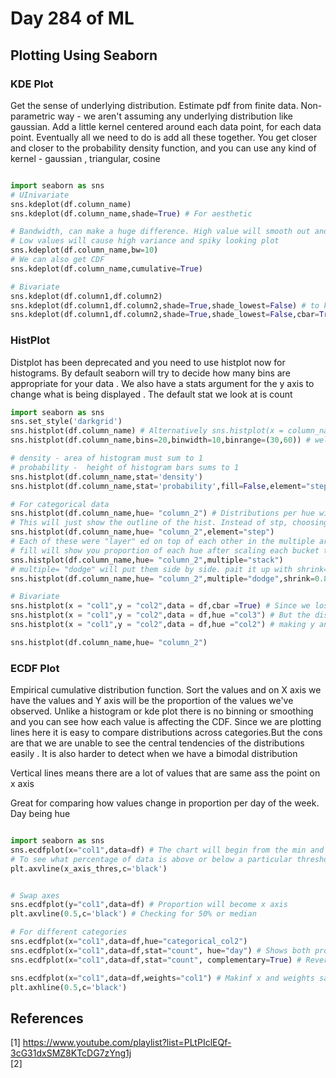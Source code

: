 # Day 284 of ML 

## Plotting Using Seaborn 

### KDE Plot

Get the sense of underlying distribution. Estimate pdf from finite data. Non-parametric way - we aren't assuming any underlying distribution like gaussian. Add a little kernel centered around each data point, for each data point. Eventually all we need to do is add all these together. You get closer and closer to the probability density function, and you can use any kind of kernel - gaussian , triangular, cosine

```python

import seaborn as sns
# UInivariate 
sns.kdeplot(df.column_name)
sns.kdeplot(df.column_name,shade=True) # For aesthetic 

# Bandwidth, can make a huge difference. High value will smooth out and lose modes. 
# Low values will cause high variance and spiky looking plot
sns.kdeplot(df.column_name,bw=10)      
# We can also get CDF
sns.kdeplot(df.column_name,cumulative=True)

# Bivariate 
sns.kdeplot(df.column1,df.column2)
sns.kdeplot(df.column1,df.column2,shade=True,shade_lowest=False) # to keep background in place
sns.kdeplot(df.column1,df.column2,shade=True,shade_lowest=False,cbar=True) # for the range 
```   



### HistPlot

Distplot has been deprecated and you need to use histplot now for histograms. By default seaborn will try to decide how many bins are appropriate for your data . We also have a stats argument for the y axis to change what is being displayed . The default stat we look at is count

```python
import seaborn as sns
sns.set_style('darkgrid')
sns.histplot(df.column_name) # Alternatively sns.histplot(x = column_name,data = df) 
sns.histplot(df.column_name,bins=20,binwidth=10,binrange=(30,60)) # well defined start and stop values 

# density - area of histogram must sum to 1
# probability -  height of histogram bars sums to 1
sns.histplot(df.column_name,stat='density')
sns.histplot(df.column_name,stat='probability',fill=False,element="step",cumulative=True)

# For categorical data 
sns.histplot(df.column_name,hue= "column_2") # Distributions per hue will overlap
# This will just show the outline of the hist. Instead of stp, choosing poly will create polygons
sns.histplot(df.column_name,hue= "column_2",element="step")
# Each of these were "layer" ed on top of each other in the multiple argument
# fill will show you proportion of each hue after scaling each bucket to range between 0 and 1
sns.histplot(df.column_name,hue= "column_2",multiple="stack")
# multiple= "dodge" will put them side by side. pait it up with shrink=0.8 to split x bars into groups 
sns.histplot(df.column_name,hue= "column_2",multiple="dodge",shrink=0.8,palette = "bone") # if you don't want the default blue orange legend

# Bivariate 
sns.histplot(x = "col1",y = "col2",data = df,cbar =True) # Since we lose the y axis stat
sns.histplot(x = "col1",y = "col2",data = df,hue ="col3") # But the distributions may overlap
sns.histplot(x = "col1",y = "col2",data = df,hue ="col2") # making y and hue the same to visualize all in one figure

sns.histplot(df.column_name,hue= "column_2")
```

### ECDF Plot

Empirical cumulative distribution function. Sort the values and on X axis we have the values and Y axis will be the proportion of the values we've observed. Unlike a histogram or kde plot there is no binning or smoothing and you can see how each value is affecting the CDF. Since we are plotting lines here it is easy to compare distributions across categories.But the cons are that we are unable to see the central tendencies of the distributions easily . It is also harder to detect when we have a bimodal distribution

Vertical lines means there are a lot of values that are same ass the point on x axis 

Great for comparing how values change in proportion per day of the week. Day being hue 

```python

import seaborn as sns
sns.ecdfplot(x="col1",data=df) # The chart will begin from the min and max value in the data
# To see what percentage of data is above or below a particular threshold
plt.axvline(x_axis_thres,c='black')


# Swap axes
sns.ecdfplot(y="col1",data=df) # Proportion will become x axis
plt.axvline(0.5,c='black') # Checking for 50% or median

# For different categories 
sns.ecdfplot(x="col1",data=df,hue="categorical_col2")
sns.ecdfplot(x="col1",data=df,stat="count", hue="day") # Shows both proportion and also counts of observations 
sns.ecdfplot(x="col1",data=df,stat="count", complementary=True) # Reverses the plot and effectively ranks the x axis 

sns.ecdfplot(x="col1",data=df,weights="col1") # Makinf x and weights same will tell us what % of value is coming from where
plt.axhline(0.5,c='black')

```


**References**
------------
[1]  https://www.youtube.com/playlist?list=PLtPIclEQf-3cG31dxSMZ8KTcDG7zYng1j   
[2]
